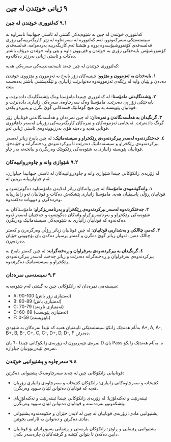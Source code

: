 ## ٩ ژیانی خوێندن لە چین

### ٩.١ کەلتووری خوێندن لە چین

کەلتووری خوێندن لە چین بە شێوەیەکی گشتی لە ئاستی جیهانیدا ناسراوە بە سیستەمێکی سەرکەوتوو. ئەم کەلتوورە لە سەرەتاوە لە ژێر کاریگەرییەکی زۆری فەلسەفەی کۆنفووشیۆسەوە بووە و هێشتا ئەم کاریگەرییە بەردەوامە. فەلسەفەی کۆنفووشیۆس بایەخێکی زۆری بە خوێندن و فێربوون داوە و پێی وایە خوێندن مرۆڤ باشتر دەکات و ئاستی ژیانی بەرزتر دەکاتەوە.

کەلتووری خوێندن لە چین چەند تایبەتمەندییەکی سەرەکی هەیە:

**١. بایەخدان بە ئەزموون و مێژوو**: چینییەکان زۆر بایەخ بە ئەزموون و مێژووی خوێندن دەدەن و پێیان وایە لە ڕێگەی ئەزموونەوە دەتوانرێت زانیاری و تێگەیشتنی باشتر بەدەست بێت.

**٢. پێشەنگایەتی مامۆستا**: لە کەلتووری چینیدا مامۆستا وەک پێشەنگایەک دادەنرێت و بایەخێکی زۆر پێ دەدرێت. مامۆستا وەک سەرچاوەی سەرەکی زانیاری دادەنرێت و قوتابیان پێویستە بە بێ هیچ گومانێک قسەکانی گوێ بگرن و پەیڕەو بکەن.

**٣. گرنگیدان بە هەڵسەنگاندن و نمرەدان**: لە چین نمرەدان و هەڵسەنگاندنی قوتابیان زۆر گرنگ دادەنرێت. ئەنجامی ئەزمونەکان و نمرەکان کاریگەرییەکی زۆریان لەسەر داهاتووی قوتابی هەیە و دەبنە هۆی بەرزبوونەوەی ئاستی ژیانی ئەو.

**٤. جەختکردنەوە لەسەر بیرکردنەوەی ڕێکخراو و سیستەماتیک**: لە چین بایەخ زیاتر لەسەر بیرکردنەوەی ڕێکخراو و سیستەماتیک دەدرێت تا بیرکردنەوەی ڕەخنەگرانە و خۆبەخۆ. قوتابیان پێویستە زانیاری بە شێوەیەکی ڕێکوپێک وەربگرن و بیانخەنە بەر چاو.

### ٩.٢ شێوازی وانە و چاوەڕوانییەکان

لە زۆربەی زانکۆکانی چیندا شێوازی وانە و چاوەڕوانییەکان لە ئاستی جیهانیدا جیاوازن. ئەم جیاوازییانە بریتین لە:

**١. وانەگوتنەوەی مامۆستا**: لە چین وانەکان زیاتر لەلایەن مامۆستاوە دەگوترێنەوە و قوتابیان ڕۆڵی پاسیڤیان هەیە. مامۆستا زانیاری پێشکەش دەکات و قوتابیان ئەو زانیارییانە وەردەگرن و دووپات دەکەنەوە.

**٢. جەختکردنەوە لەسەر بیرکردنەوەی ڕێکخراو و بەرنامەریزکراو**: مامۆستاکان بە شێوەیەکی ڕێکخراو و بەرنامەریزکراو وانەکان دەگوتنەوە و جەختیان لەسەر ئەوە دەکەنەوە کە قوتابیان زانیاری بە شێوەیەکی سیستەماتیک وەربگرن.

**٣. کەمی چاالکی و بەشداریی قوتابیان**: لە چین قوتابیان زیاتر ڕۆڵی وەرگرەرن و کەمتر چاالک دەبن. ئەوان زیاتر گوێ دەگرن و کەمتر پرسیار دەکەن یان بۆچوونی خۆیان دەردەبڕن.

**٤. گرنگیدان بە بیرکردنەوەی بەرفراوان و ڕەخنەگرانە**: لە چین کەمتر بایەخ بە بیرکردنەوەی بەرفراوان و ڕەخنەگرانە دەدرێت و زیاتر جەخت لەسەر بیرکردنەوەی ڕێکخراو و سیستەماتیک دەکرێتەوە.

### ٩.٣ سیستەمی نمرەدان

سیستەمی نمرەدان لە زانکۆکانی چین بە گشتی لەم شێوەیەیە:

- A: 90-100 (ئەمتیازی زۆر باش)
- B: 80-89 (ئەمتیازی باش) 
- C: 70-79 (ئەمتیازی ناوەند)
- D: 60-69 (ئەمتیازی پێویست)
- F: 0-59 (ناپێویست)

بەڵام هەندێک زانکۆ سیستەمێکی تایبەتیان هەیە کە تێیدا نمرەکان بە شێوەی A+, A, A-, B+, B, B-, C+, C, C-, D+, D, D-, F دەدرێن.

نمرەی تێپەڕبوون لە زۆربەی زانکۆکانی چیندا ٦٠ یان D یان Pass ە. بەڵام هەندێک زانکۆ نمرەی تێپەڕبوونیان جیاوازە.

### ٩.٤ سەرچاوە و پشتیوانیی خوێندن

قوتابیانی زانکۆکانی چین لە چەند سەرچاوەیەک پشتیوانی دەکرێن:

- کتێبخانە و سەرچاوەکانی زانیاری: زانکۆکان کتێبخانە و سەرچاوەی زانیاری زۆریان هەیە کە قوتابیان دەتوانن لێیان سوود وەربگرن.

- ئینتەرنێت و تەکنەلۆژیا: لە زۆربەی زانکۆکانی چیندا ئینتەرنێت و تەکنەلۆژیای پێشکەوتوو بەردەستە و قوتابیان دەتوانن لێیان سوود وەربگرن.

- پشتیوانیی مادی: زۆربەی قوتابیان لە چین لە لایەن خێزان و حکومەتەوە پشتیوانی مادی دەکرێن و دەتوانن بە ئارامی بخوێنن.

- پشتیوانیی ڕێنمایی و ڕاوێژ: زانکۆکان یارمەتی و ڕێنمایی پسپۆڕانیان بۆ قوتابیان دابین دەکەن تا بتوانن کێشە و گرفتەکانیان چارەسەر بکەن.



